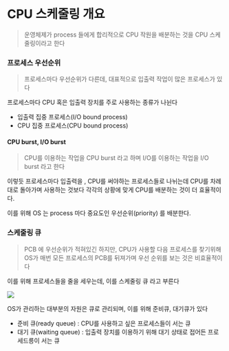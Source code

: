 # CPU 스케줄링 개요
> 운영체제가 process 들에게 합리적으로 CPU 작원을 배분하는 것을 CPU 스케줄링이라고 한다

### 프로세스 우선순위
> 프로세스마다 우선순위가 다른데, 대표적으로 입출력 작업이 많은 프로세스가 있다

프로세스마다 CPU 혹은 입출력 장치를 주로 사용하는 종류가 나뉜다
- 입출력 집중 프로세스(I/O bound process)
- CPU 집중 프로세스(CPU bound process)

#### CPU burst, I/O burst
> CPU를 이용하는 작업을 CPU burst 라고 하며
> I/O를 이용하는 작업을 I/O burst 라고 한다

이렇듯 프로세스마다 입출력을 , CPU를 써야하는 프로세스들로 나뉘는데 CPU를 차례대로 돌아가며 사용하는 것보다 각각의 상황에 맞게 CPU를 배분하는 것이 더 효율적이다.

이를 위해 OS 는 process  마다 중요도인 우선순위(priority) 를 배분한다.

### 스케줄링 큐
> PCB 에 우선순위가 적혀있긴 하지만, CPU가 사용할 다음 프로세스를 찾기위해 OS가 매번 모든 프로세스의 PCB를 뒤져가며 우선 순위를 보는 것은 비효율적이다

이를 위해 프로세스들을 줄을 세우는데, 이를 스케줄링 큐 라고 부른다

 ![](https://i.imgur.com/Qs1i5Uz.png)

OS가 관리하는 대부분의 자원은 큐로 관리되며, 이를 위해 준비큐, 대기큐가 있다

- 준비 큐(ready queue) : CPU를 사용하고 싶은 프로세스들이 서는 큐
- 대기 큐(waiting queue) : 입출력 장치를 이용하기 위해 대기 상태로 접어든 프로세드릉이 서는 큐 